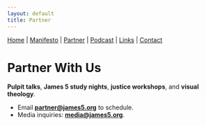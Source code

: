 ```yaml
---
layout: default
title: Partner
---
```

[Home](/) | [Manifesto](/manifesto) | [Partner](/partner) | [Podcast](https://james5.substack.com) | [Links](/links) | [Contact](/contact)


# Partner With Us
**Pulpit talks**, **James 5 study nights**, **justice workshops**, and **visual theology**.

- Email **partner@james5.org** to schedule.
- Media inquiries: **media@james5.org**.
